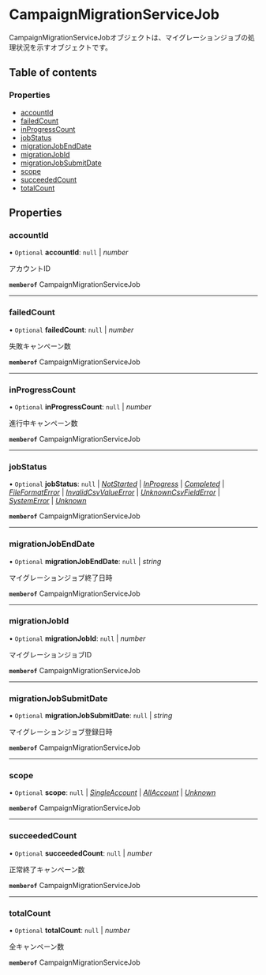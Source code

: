 # CampaignMigrationServiceJob


<div lang=\"ja\">CampaignMigrationServiceJobオブジェクトは、マイグレーションジョブの処理状況を示すオブジェクトです。</div> 

## Table of contents

### Properties

- [accountId](campaignmigrationservicejob.md#accountid)
- [failedCount](campaignmigrationservicejob.md#failedcount)
- [inProgressCount](campaignmigrationservicejob.md#inprogresscount)
- [jobStatus](campaignmigrationservicejob.md#jobstatus)
- [migrationJobEndDate](campaignmigrationservicejob.md#migrationjobenddate)
- [migrationJobId](campaignmigrationservicejob.md#migrationjobid)
- [migrationJobSubmitDate](campaignmigrationservicejob.md#migrationjobsubmitdate)
- [scope](campaignmigrationservicejob.md#scope)
- [succeededCount](campaignmigrationservicejob.md#succeededcount)
- [totalCount](campaignmigrationservicejob.md#totalcount)

## Properties

### accountId

• `Optional` **accountId**: ``null`` \| *number*

<div lang=\"ja\">アカウントID</div> 

**`memberof`** CampaignMigrationServiceJob

___

### failedCount

• `Optional` **failedCount**: ``null`` \| *number*

<div lang=\"ja\">失敗キャンペーン数</div> 

**`memberof`** CampaignMigrationServiceJob

___

### inProgressCount

• `Optional` **inProgressCount**: ``null`` \| *number*

<div lang=\"ja\">進行中キャンペーン数</div> 

**`memberof`** CampaignMigrationServiceJob

___

### jobStatus

• `Optional` **jobStatus**: ``null`` \| [*NotStarted*](./enums/campaignmigrationservicejobstatus.md#notstarted) \| [*InProgress*](./enums/campaignmigrationservicejobstatus.md#inprogress) \| [*Completed*](./enums/campaignmigrationservicejobstatus.md#completed) \| [*FileFormatError*](./enums/campaignmigrationservicejobstatus.md#fileformaterror) \| [*InvalidCsvValueError*](./enums/campaignmigrationservicejobstatus.md#invalidcsvvalueerror) \| [*UnknownCsvFieldError*](./enums/campaignmigrationservicejobstatus.md#unknowncsvfielderror) \| [*SystemError*](./enums/campaignmigrationservicejobstatus.md#systemerror) \| [*Unknown*](./enums/campaignmigrationservicejobstatus.md#unknown)

**`memberof`** CampaignMigrationServiceJob

___

### migrationJobEndDate

• `Optional` **migrationJobEndDate**: ``null`` \| *string*

<div lang=\"ja\">マイグレーションジョブ終了日時</div> 

**`memberof`** CampaignMigrationServiceJob

___

### migrationJobId

• `Optional` **migrationJobId**: ``null`` \| *number*

<div lang=\"ja\">マイグレーションジョブID</div> 

**`memberof`** CampaignMigrationServiceJob

___

### migrationJobSubmitDate

• `Optional` **migrationJobSubmitDate**: ``null`` \| *string*

<div lang=\"ja\">マイグレーションジョブ登録日時</div> 

**`memberof`** CampaignMigrationServiceJob

___

### scope

• `Optional` **scope**: ``null`` \| [*SingleAccount*](./enums/campaignmigrationservicescope.md#singleaccount) \| [*AllAccount*](./enums/campaignmigrationservicescope.md#allaccount) \| [*Unknown*](./enums/campaignmigrationservicescope.md#unknown)

**`memberof`** CampaignMigrationServiceJob

___

### succeededCount

• `Optional` **succeededCount**: ``null`` \| *number*

<div lang=\"ja\">正常終了キャンペーン数</div> 

**`memberof`** CampaignMigrationServiceJob

___

### totalCount

• `Optional` **totalCount**: ``null`` \| *number*

<div lang=\"ja\">全キャンペーン数</div> 

**`memberof`** CampaignMigrationServiceJob
